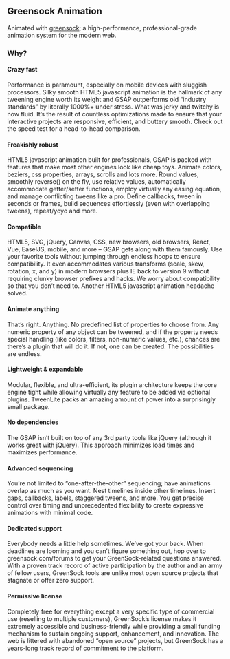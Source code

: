 
## Greensock Animation

Animated with [greensock](https://greensock.com/); a high-performance, professional-grade animation system for the modern web.

### Why?

#### Crazy fast

Performance is paramount, especially on mobile devices with sluggish processors. Silky smooth HTML5 javascript animation is the hallmark of any tweening engine worth its weight and GSAP outperforms old “industry standards” by literally 1000%+ under stress. What was jerky and twitchy is now fluid. It’s the result of countless optimizations made to ensure that your interactive projects are responsive, efficient, and buttery smooth. Check out the speed test for a head-to-head comparison.


#### Freakishly robust

HTML5 javascript animation built for professionals, GSAP is packed with features that make most other engines look like cheap toys. Animate colors, beziers, css properties, arrays, scrolls and lots more. Round values, smoothly reverse() on the fly, use relative values, automatically accommodate getter/setter functions, employ virtually any easing equation, and manage conflicting tweens like a pro. Define callbacks, tween in seconds or frames, build sequences effortlessly (even with overlapping tweens), repeat/yoyo and more.

#### Compatible

HTML5, SVG, jQuery, Canvas, CSS, new browsers, old browsers, React, Vue, EaselJS, mobile, and more – GSAP gets along with them famously. Use your favorite tools without jumping through endless hoops to ensure compatibility. It even accommodates various transforms (scale, skew, rotation, x, and y) in modern browsers plus IE back to version 9 without requiring clunky browser prefixes and hacks. We worry about compatibility so that you don’t need to. Another HTML5 javascript animation headache solved.

#### Animate anything

That’s right. Anything. No predefined list of properties to choose from. Any numeric property of any object can be tweened, and if the property needs special handling (like colors, filters, non-numeric values, etc.), chances are there’s a plugin that will do it. If not, one can be created. The possibilities are endless.

#### Lightweight & expandable

Modular, flexible, and ultra-efficient, its plugin architecture keeps the core engine tight while allowing virtually any feature to be added via optional plugins. TweenLite packs an amazing amount of power into a surprisingly small package.

#### No dependencies

The GSAP isn’t built on top of any 3rd party tools like jQuery (although it works great with jQuery). This approach minimizes load times and maximizes performance.

#### Advanced sequencing

You’re not limited to “one-after-the-other” sequencing; have animations overlap as much as you want. Nest timelines inside other timelines. Insert gaps, callbacks, labels, staggered tweens, and more. You get precise control over timing and unprecedented flexibility to create expressive animations with minimal code.

#### Dedicated support

Everybody needs a little help sometimes. We’ve got your back. When deadlines are looming and you can’t figure something out, hop over to greensock.com/forums to get your GreenSock-related questions answered. With a proven track record of active participation by the author and an army of fellow users, GreenSock tools are unlike most open source projects that stagnate or offer zero support.

#### Permissive license

Completely free for everything except a very specific type of commercial use (reselling to multiple customers), GreenSock’s license makes it extremely accessible and business-friendly while providing a small funding mechanism to sustain ongoing support, enhancement, and innovation. The web is littered with abandoned “open source” projects, but GreenSock has a years-long track record of commitment to the platform.